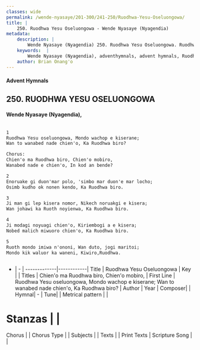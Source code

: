 ```yaml
---
classes: wide
permalink: /wende-nyasaye/201-300/241-250/Ruodhwa-Yesu-Oseluongowa/
title: |
    250. Ruodhwa Yesu Oseluongowa - Wende Nyasaye (Nyagendia)
metadata:
    description: |
        Wende Nyasaye (Nyagendia) 250. Ruodhwa Yesu Oseluongowa. Ruodhwa Yesu oseluongowa, Mondo wachop e kiserane; Wan to wanabed nade chien'o, Ka Ruodhwa biro?  Chorus: Chien'o ma Ruodhwa biro, Chien'o mobiro, Wanabed nade e chien'o, In kod an bende?  
    keywords:  |
        Wende Nyasaye (Nyagendia), adventhymnals, advent hymnals, Ruodhwa Yesu Oseluongowa, Ruodhwa Yesu oseluongowa, Mondo wachop e kiserane; Wan to wanabed nade chien'o, Ka Ruodhwa biro?. Chien'o ma Ruodhwa biro, Chien'o mobiro,
    author: Brian Onang'o
---
```


#### Advent Hymnals
## 250. RUODHWA YESU OSELUONGOWA
####  Wende Nyasaye (Nyagendia),

```txt

1
Ruodhwa Yesu oseluongowa, Mondo wachop e kiserane;
Wan to wanabed nade chien'o, Ka Ruodhwa biro?

Chorus:
Chien'o ma Ruodhwa biro, Chien'o mobiro,
Wanabed nade e chien'o, In kod an bende?

2
Enoruake gi duon'mar polo, 'simbo mar duon'e mar locho;
Osimb kudho ok nonen kendo, Ka Ruodhwa biro.

3
Ji man gi lep kisera nomor, Nikech noruakgi e kisera;
Wan johawi ka Ruoth noyienwa, Ka Ruodhwa biro.

4
Ji modagi noyuagi chien'o, Kiriembogi a e kisera;
Nobed malich miwuoro chien'o, Ka Ruodhwa biro.

5
Ruoth mondo imiwa n'ononi, Wan duto, jogi maritoi;
Mondo kik waluor ka waneni, Kiwiro,Ruodhwa.



```

- |   -  |
-------------|------------|
Title | Ruodhwa Yesu Oseluongowa |
Key |  |
Titles | Chien'o ma Ruodhwa biro, Chien'o mobiro, |
First Line | Ruodhwa Yesu oseluongowa, Mondo wachop e kiserane; Wan to wanabed nade chien'o, Ka Ruodhwa biro? |
Author | 
Year | 
Composer| |
Hymnal|  - |
Tune|  |
Metrical pattern | |
# Stanzas |  |
Chorus |  |
Chorus Type |  |
Subjects | |
Texts |  |
Print Texts | 
Scripture Song |  |
    
